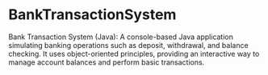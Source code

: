 # BankTransactionSystem
Bank Transaction System (Java): A console-based Java application simulating banking operations such as deposit, withdrawal, and balance checking. It uses object-oriented principles, providing an interactive way to manage account balances and perform basic transactions.
